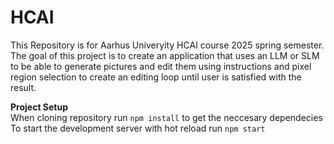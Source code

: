 # HCAI
This Repository is for Aarhus Univeryity HCAI course 2025 spring semester. The goal of this project is to create an application that uses an LLM or SLM to be able to generate pictures and edit them using instructions and pixel region selection to create an editing loop until user is satisfied with the result.

**Project Setup**\
When cloning repository run ```npm install``` to get the neccesary dependecies\
To start the development server with hot reload run ```npm start```

